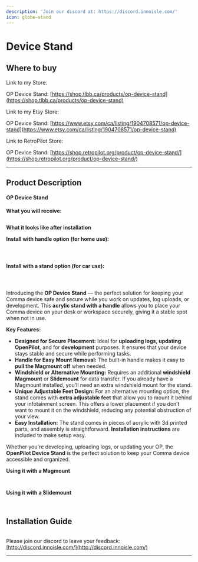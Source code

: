 ```yaml
---
description: 'Join our discord at: https://discord.innoisle.com/'
icon: globe-stand
---
```


# Device Stand

## Where to buy

Link to my Store:&#x20;

OP Device Stand: [https://shop.tlbb.ca/products/op-device-stand](https://shop.tlbb.ca/products/op-device-stand)

Link to my Etsy Store:

OP Device Stand: [https://www.etsy.com/ca/listing/1904708571/op-device-stand](https://www.etsy.com/ca/listing/1904708571/op-device-stand)

Link to RetroPilot Store:

OP Device Stand: [https://shop.retropilot.org/product/op-device-stand/](https://shop.retropilot.org/product/op-device-stand/)

***

## Product Description

#### **OP Device Stand**

**What you will receive:**

<figure><img src="../.gitbook/assets/a72342ef-35a9-40c2-bbca-3cb034104973.jpg" alt=""><figcaption></figcaption></figure>

**What it looks like after installation**&#x20;

**Install with handle option (for home use):**

<div><figure><img src="../.gitbook/assets/12625662-5caa-44ec-936b-8b59719270fd.jpg" alt=""><figcaption></figcaption></figure> <figure><img src="../.gitbook/assets/53128a9e-bf8b-4cdb-9a42-6b94d39040ac.jpg" alt=""><figcaption></figcaption></figure> <figure><img src="../.gitbook/assets/938ae85f-d11f-4139-affb-2cb4e5911429.jpg" alt=""><figcaption></figcaption></figure></div>

**Install with a stand option (for car use):**

<div><figure><img src="../.gitbook/assets/8d8512e1-390e-4a0d-9dc7-50e3fd53e9ee.jpg" alt=""><figcaption></figcaption></figure> <figure><img src="../.gitbook/assets/8184fbc7-f51b-436a-96ef-8834993c3582.jpg" alt=""><figcaption></figcaption></figure> <figure><img src="../.gitbook/assets/a8f06531-7f87-4ced-b6e9-876ece5b4df5.jpg" alt=""><figcaption></figcaption></figure></div>

Introducing the **OP Device Stand** — the perfect solution for keeping your Comma device safe and secure while you work on updates, log uploads, or development. This **acrylic stand with a handle** allows you to place your Comma device on your desk or workspace securely, giving it a stable spot when not in use.

**Key Features:**

* **Designed for Secure Placement:** Ideal for **uploading logs, updating OpenPilot**, and for **development** purposes. It ensures that your device stays stable and secure while performing tasks.
* **Handle for Easy Mount Removal:** The built-in handle makes it easy to **pull the Magmount off** when needed.
* **Windshield or Alternative Mounting:** Requires an additional **windshield Magmount** or **Slidemount** for data transfer. If you already have a Magmount installed, you’ll need an extra windshield mount for the stand.
* **Unique Adjustable Feet Design:** For an alternative mounting option, the stand comes with **extra adjustable feet** that allow you to mount it behind your infotainment screen. This offers a lower placement if you don’t want to mount it on the windshield, reducing any potential obstruction of your view.
* **Easy Installation:** The stand comes in pieces of acrylic with 3d printed parts, and assembly is straightforward. **Installation instructions** are included to make setup easy.

Whether you're developing, uploading logs, or updating your OP, the **OpenPilot Device Stand** is the perfect solution to keep your Comma device accessible and organized.



**Using it with a Magmount**

<div><figure><img src="../.gitbook/assets/213bd14b-35ac-4bd1-a53c-0154242be36b (1).jpg" alt=""><figcaption></figcaption></figure> <figure><img src="../.gitbook/assets/750b97d9-23a9-49c0-98e7-1294cacfb9ca.jpg" alt=""><figcaption></figcaption></figure></div>

**Using it with a Slidemount**

<div><figure><img src="../.gitbook/assets/37112b01-319d-4a4e-99bc-f52502db2866.jpg" alt=""><figcaption></figcaption></figure> <figure><img src="../.gitbook/assets/b0f1503a-aa53-452c-93ab-a88b2d9ad83e.jpg" alt=""><figcaption></figcaption></figure></div>



## Installation Guide

<figure><img src="../.gitbook/assets/deskstand installation v2-1.png" alt=""><figcaption></figcaption></figure>

Please join our discord to leave your feedback: [http://discord.innoisle.com/](http://discord.innoisle.com/)

***

